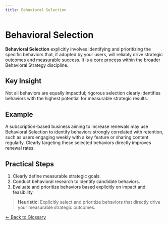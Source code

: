 ```yaml
---
title: Behavioral Selection
---
```


# Behavioral Selection

**Behavioral Selection** explicitly involves identifying and prioritizing the specific behaviors that, if adopted by your users, will reliably drive strategic outcomes and measurable success. It is a core process within the broader Behavioral Strategy discipline.

## Key Insight

Not all behaviors are equally impactful; rigorous selection clearly identifies behaviors with the highest potential for measurable strategic results.

## Example

A subscription-based business aiming to increase renewals may use Behavioral Selection to identify behaviors strongly correlated with retention, such as users engaging weekly with a key feature or sharing content regularly. Clearly targeting these selected behaviors directly improves renewal rates.

## Practical Steps

1. Clearly define measurable strategic goals.
2. Conduct behavioral research to identify candidate behaviors.
3. Evaluate and prioritize behaviors based explicitly on impact and feasibility.

> **Heuristic:** Explicitly select and prioritize behaviors that directly drive your measurable strategic outcomes.

[← Back to Glossary](/glossary/)